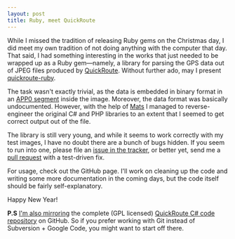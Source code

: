 ```yaml
---
layout: post
title: Ruby, meet QuickRoute
---
```

While I missed the tradition of releasing Ruby gems on the Christmas day, I did meet my own tradition of not doing anything with the computer that day. That said, I had something interesting in the works that just needed to be wrapped up as a Ruby gem—namely, a library for parsing the GPS data out of JPEG files produced by [QuickRoute](http://www.matstroeng.se/quickroute/en/). Without further ado, may I present [quickroute-ruby](https://github.com/jarkko/quickroute-ruby).

The task wasn't exactly trivial, as the data is embedded in binary format in an [APP0 segment](http://en.wikipedia.org/wiki/JPEG_File_Interchange_Format#JFIF_segment_format) inside the image. Moreover, the data format was basically undocumented. However, with the help of [Mats](http://www.matstroeng.se/) I managed to reverse-engineer the original C# and PHP libraries to an extent that I seemed to get correct output out of the file.

The library is still very young, and while it seems to work correctly with my test images, I have no doubt there are a bunch of bugs hidden. If you seem to run into one, please file an [issue in the tracker](https://github.com/jarkko/quickroute-ruby/issues), or better yet, send me a [pull request](https://github.com/jarkko/quickroute-ruby/pulls) with a test-driven fix.

For usage, check out the GitHub page. I'll work on cleaning up the code and writing some more documentation in the coming days, but the code itself should be fairly self-explanatory.

Happy New Year!

**P.S** [I'm also mirroring](https://github.com/jarkko/quickroute-gps) the complete (GPL licensed) [QuickRoute C# code repository](http://code.google.com/p/quickroute-gps/) on GitHub. So if you prefer working with Git instead of Subversion + Google Code, you might want to start off there.
